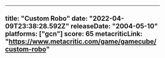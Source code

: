 
---
title: "Custom Robo"
date: "2022-04-09T23:38:28.592Z"
releaseDate: "2004-05-10"
platforms: ["gcn"]
score: 65
metacriticLink: "https://www.metacritic.com/game/gamecube/custom-robo"
---

